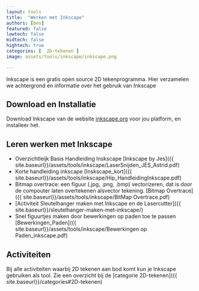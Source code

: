 ```yaml
---
layout: tools 
title:  "Werken met Inkscape"
authors: [ben]
featured: false
lowtech: false
midtech: false
hightech: true
categories: [  2D-tekenen ]
image: assets/tools/inkscape/inkscape.png

---
```


Inkscape is een gratis open source 2D tekenprogramma. Hier verzamelen we achtergrond en informatie over het gebruik van Inkscape

## Download en Installatie

Download Inkscape van de website [inkscape.org](https://inkscape.org/) voor jou platform, en installeer het. 

## Leren werken met Inkscape

* Overzichtleijk Basis Handleiding Inskscape [Inkscape by Jes]({{ site.baseurl}}/assets/tools/inkscape/LaserSnijden_JES_Astrid.pdf)
* Korte handleiding inkscape  [Inskscape_kort]({{ site.baseurl}}/assets/tools/inkscape/Hip_HandleidingInkscape.pdf)
* Bitmap overtrace: een figuur (.jpg, .png, .bmp) vectorizeren, dat is door de compouter laten overtekenen alsvector tekening. [Bitmap Overtrace]({{ site.baseurl}}/assets/tools/inkscape/BitMap Overtrace.pdf)
* [Activiteit Sleutelhanger maken met Inkscape en de Lasercutter]({{ site.baseurl}}/sleutelhanger-maken-met-inkscape/)
* Snel figuurtjes maken door bewerkingen op paden toe te passen
[Bewerkingen_Paden]({{ site.baseurl}}/assets/tools/inkscape/Bewerkingen op Paden_inkscape.pdf)


## Activiteiten

Bij alle activiteiten waarbij 2D tekenen aan bod komt kun je Inkscape gebruiken als tool. Zie een overzicht bij de [categorie 2D-tekenen]({{ site.baseurl}}/categories#2D-tekenen)

